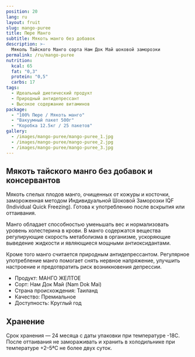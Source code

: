 ```yaml
---
position: 20
lang: ru
layout: fruit
slug: mango-puree
title: Пюре Манго
subtitle: Мякоть манго без добавок
description: >-
  Mяколь Тайского Манго сорта Нам Док Май шоковой заморозки
permalink: /ru/mango-puree
nutrition:
  kcal: 65
  fat: "0,3"
  protein: "0,5"
  carbs: 17
tags:
  - Идеальный диетический продукт
  - Природный антидепрессант
  - Высокое содержание витаминов
package:
  - "100% Пюре / Мякоть манго"
  - "Вакуумный пакет 500г"
  - "Коробка 12.5кг / 25 пакетов"
gallery:
  - /images/mango-puree/mango-puree_1.jpg
  - /images/mango-puree/mango-puree_2.jpg
  - /images/mango-puree/mango-puree_3.jpg
---
```


## Мякоть тайского манго без добавок и консервантов

Мякоть спелых плодов манго, очищенных от кожуры и косточки, замороженная
методом Индивидуальной Шоковой Заморозки IQF (Individual Quick Freezing).
Готова к употреблению после вскрытия или оттаивания.

Манго обладает способностью уменьшать вес и нормализовать уровень холестерина в
крови. В манго содержатся вещества регулирующие скорость метаболизма в
организме, ускоряющие выведение жидкости и являющиеся мощными антиоксидантами.

Кроме того манго считается природным антидепрессантом. Регулярное
употребление манго помогает снять нервное напряжение, улучшить настроение и
предотвратить риск возникновения депрессии.

* Продукт: МАНГО ЖЕЛТОЕ
* Сорт: Нам Док Май (Nam Dok Mai)
* Страна происхождения: Таиланд
* Качество: Премиальное
* Доступность: Круглый год

## Хранение

Срок хранения — 24 месяца с даты упаковки при температуре -18С. После
оттаивания не замораживать и хранить в холодильнике при температуре +2–5ªС не
более двух суток.
